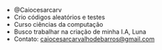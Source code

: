 - @Caiocesarcarv
- Crio códigos aleatórios e testes 
- Curso ciências da computação 
- Busco trabalhar na criação de minha I.A, Luna
- Contato: caiocesarcarvalhodebarros@gmail.com

<!---
Caiocesarcarv/Caiocesarcarv is a ✨ special ✨ repository because its `README.md` (this file) appears on your GitHub profile.
You can click the Preview link to take a look at your changes.
--->
